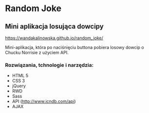 # Random Joke

## Mini aplikacja losująca dowcipy 

https://wandakalinowska.github.io/random_joke/


Mini-aplikacja, która po naciśnięciu buttona pobiera losowy dowcip o Chucku Norrisie z użyciem API. 

### Rozwiązania, tchnologie i narzędzia:

* HTML 5
* CSS 3
* jQuery
* RWD
* Sass
* API (http://www.icndb.com/api)
* AJAX





